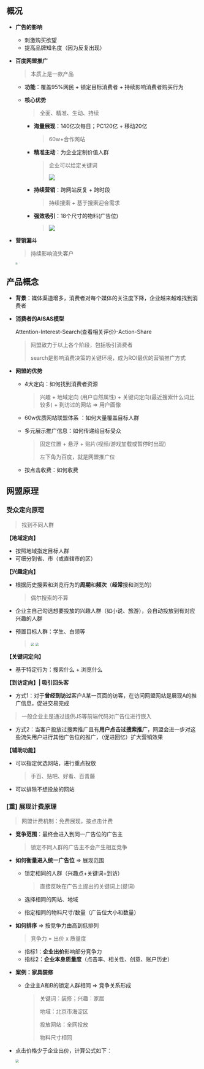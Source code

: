 ## 概况

* **广告的影响**
  * 刺激购买欲望
  * 提高品牌知名度（因为反复出现）

* **百度网盟推广**

  > 本质上是一款产品

  * **功能**：覆盖95%网民 + 锁定目标消费者 + 持续影响消费者购买行为

  * **核心优势**

    > 全面、精准、生动、持续

    * **海量展现**：140亿次每日；PC120亿 + 移动20亿

      > 60w+合作网站

    * **精准主动**：为企业定制价值人群

      > 企业可以给定关键词
      >
      > <img src="http://bj.bcebos.com/ibox-thumbnail98/c9119c99ca0f058cecda8f8297429e75?authorization=bce-auth-v1%2Ffbe74140929444858491fbf2b6bc0935%2F2021-07-19T12%3A53%3A24Z%2F1800%2F%2F8e702620c8d4290b76314b89a60a085e252cd998429989cc1e16bbcd357a245f" />

    * **持续营销**：跨网站反复 + 跨时段

      > 持续搜索 + 基于搜索迎合需求

    * **强效吸引**：18个尺寸的物料(广告位)

      > <img src="http://bj.bcebos.com/ibox-thumbnail98/7c253b306354f2f48af00ad225b84fa8?authorization=bce-auth-v1%2Ffbe74140929444858491fbf2b6bc0935%2F2021-07-19T12%3A53%3A56Z%2F1800%2F%2F4d51d463aa4afd800e8830e86a8d2110d65cde10274c6d451d662bfdbde93336" />

* **营销漏斗**

  > 持续影响流失客户

  <img src="http://bj.bcebos.com/ibox-thumbnail98/e61477572d15f4a611e66186c36a685b?authorization=bce-auth-v1%2Ffbe74140929444858491fbf2b6bc0935%2F2021-07-19T12%3A54%3A16Z%2F1800%2F%2F9578b040357c59cf44e733725c961af3dc80c9a7fad57480579312c681f20b34" style="zoom: 33%;" />



## 产品概念

* **背景**：媒体渠道增多，消费者对每个媒体的关注度下降，企业越来越难找到消费者

* **消费者的AISAS模型**

  Attention-Interest-Search(查看相关评价)-Action-Share

  > 网盟致力于以上各个阶段，包括吸引消费者
  >
  > search是影响消费决策的关键环境，成为ROI最优的营销推广方式

* **网盟的优势**

  * 4大定向：如何找到消费者资源

    > 兴趣 + 地域定向 (用户自然属性) + 关键词定向(最近搜索什么词比较多) + 到访过的网站 => 用户画像

  * 60w优质网站联盟体系 ：如何大量覆盖目标人群

  * 多元展示推广信息：如何传递给目标受众

    > 固定位置 + 悬浮 + 贴片(视频/游戏加载或暂停时出现)
    >
    > 左下角为百度，就是网盟推广位

  * 按点击收费：如何收费

## 网盟原理

### 受众定向原理

> 找到不同人群

**【地域定向】**

* 按照地域指定目标人群
* 可细分到省、市（或直辖市的区）

**【兴趣定向】**

* 根据历史搜索和浏览行为的**周期**和**频次**（**经常**搜和浏览的）

  > 偶尔搜索的不算

* 企业主自己勾选想要投放的兴趣人群（如小说、旅游），会自动投放到有对应兴趣的人群

* 预置目标人群：学生、白领等

  > <img src="http://bj.bcebos.com/ibox-thumbnail98/119eeb4f7dd791cfaacd251572b3dc4b?authorization=bce-auth-v1%2Ffbe74140929444858491fbf2b6bc0935%2F2021-07-19T08%3A14%3A45Z%2F1800%2F%2F795a2c9e86039df47e241ffdcab3bc8605e8ece1e78a5cc9f07941a77df66983" style="zoom:50%;" >
  >
  > <img src="http://bj.bcebos.com/ibox-thumbnail98/80e9b90c07ebe92094f3556b6fdabe32?authorization=bce-auth-v1%2Ffbe74140929444858491fbf2b6bc0935%2F2021-07-19T08%3A15%3A28Z%2F1800%2F%2F84d17588eedc64c68cd36355c4b6571efff8f19b59389041ce8c14ddf713ff1f" style="zoom:50%;" >

**【关键词定向】**

* 基于特定行为：搜索什么 + 浏览什么

**【到访定向】| 吸引回头客**

*  方式1：对于**曾经到访过**客户A某一页面的访客，在访问网盟网站是展现A的推广信息，促进交易完成

  > 一般企业主是通过提供JS等前端代码对广告位进行嵌入

* 方式2：当客户投放过搜索推广且有**用户点击过搜索推广**，网盟会进一步对这些流失用户进行其他广告位的推广，（促进回忆）扩大营销效果

**【辅助功能】**

* 可以指定优选网站，进行重点投放

  > 手百、贴吧、好看、百青藤

* 可以排除不想投放的网站

### [重] 展现计费原理

> 网盟计费机制：免费展现，按点击计费

* **竞争范围**：最终会进入到同一广告位的广告主

  > 锁定不同人群的广告主不会产生相互竞争

* **如何衡量进入统一广告位** => 展现范围

  * 锁定相同的人群（兴趣点+关键词+到访）

    > 直接反映在广告主提出的关键词上(提词)

  * 选择相同的网站、地域

  * 指定相同的物料尺寸/数量（广告位大小和数量）

* **如何排序** => 按竞争力由高到低排列

  > 竞争力 = 出价 x 质量度

  * 指标1：**企业出价**影响部分竞争力
  * 指标2：**企业本身质量度**（点击率、相关性、创意、账户历史）

* **案例：家具装修**

  * 企业主A和B的锁定人群相同 => 竞争关系形成

    > 关键词：装修；兴趣：家居
    >
    > 地域：北京市海淀区
    >
    > 投放网站：全网投放
    >
    > 物料尺寸相同 

* 点击价格少于企业出价，计算公式如下：

  <img src="http://bj.bcebos.com/ibox-thumbnail98/3cc83f5f2a8e6322a471a04ebd6945eb?authorization=bce-auth-v1%2Ffbe74140929444858491fbf2b6bc0935%2F2021-07-19T08%3A37%3A14Z%2F1800%2F%2F39cf3fd36346e1a99c0914fbb5eb45ebe0a32cba2d4e72c3d0815ab4fe084463" style="zoom:50%;" >

